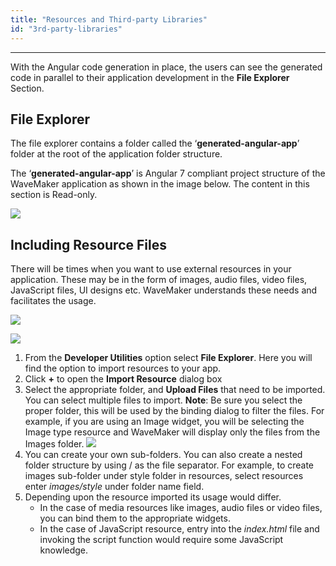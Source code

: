```yaml
---
title: "Resources and Third-party Libraries"
id: "3rd-party-libraries"
---
```

---

With the Angular code generation in place, the users can see the generated code in parallel to their application development in the **File Explorer** Section.

## File Explorer

The file explorer contains a folder called the ‘**generated-angular-app**’ folder at the root of the application folder structure.

The ‘**generated-angular-app**’ is Angular 7 compliant project structure of the WaveMaker application as shown in the image below. The content in this section is Read-only.

[![](/learn/assets/Build-start.png)](/learn/assets/Build-start.png)

## Including Resource Files

There will be times when you want to use external resources in your application. These may be in the form of images, audio files, video files, JavaScript files, UI designs etc. WaveMaker understands these needs and facilitates the usage.

[![](/learn/assets/ext_import.png)](/learn/assets/ext_import.png)

[![](/learn/assets/ext_resources.png)](/learn/assets/ext_resources.png)


1. From the **Developer Utilities** option select **File Explorer**. Here you will find the option to import resources to your app.
2. Click **+** to open the **Import Resource** dialog box
3. Select the appropriate folder, and **Upload Files** that need to be imported. You can select multiple files to import. **Note**: Be sure you select the proper folder, this will be used by the binding dialog to filter the files. For example, if you are using an Image widget, you will be selecting the Image type resource and WaveMaker will display only the files from the Images folder. [![](/learn/assets/ext_resources_binding.png)](/learn/assets/ext_resources_binding.png)
4. You can create your own sub-folders. You can also create a nested folder structure by using / as the file separator. For example, to create images sub-folder under style folder in resources, select resources enter _images/style_ under folder name field.
5. Depending upon the resource imported its usage would differ.
    - In the case of media resources like images, audio files or video files, you can bind them to the appropriate widgets.
    - In the case of JavaScript resource, entry into the _index.html_ file and invoking the script function would require some JavaScript knowledge.

